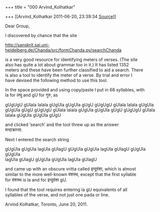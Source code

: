 +++
title = "000 Arvind_Kolhatkar"

+++
[[Arvind_Kolhatkar	2011-06-20, 23:39:34 [Source](https://groups.google.com/g/samskrita/c/D8lJ6jt2Rk0)]]



Dear Group,  
  
I discovered by chance that the site  
  
<http://sanskrit.sai.uni-heidelberg.de/Chanda/src/formChanda.py/searchChanda>  
  
is a very good resource for identifying meters of verses. (The site  
also has quite a lot about grammar too in it.) It has listed 1352  
meters and these have been further classified to aid a search. There  
is also a tool to identify the meter of a verse. By trial and error I  
have devised the following method to use this tool.  
  
In the space provided and using copy/paste I put in 68 syllables, with  
la for लघु and gU for गुरु, as  
  
gUgUgU gUlala lalala gUgUla gUgUla gUgU gUgUgU gUlala lalala gUgUla  
gUgUla gUgU gUgUgU gUlala lalala gUgUla gUgUla gUgU gUgUgU gUlala  
lalala gUgUla gUgUla gUgU  
  
and clicked ‘search’ and the tool threw up as the answer  
मन्दाक्रान्ता.  
  
Next I entered the search string  
  
gUgUla gUgUla lagUla gUlagU gUgUla gUgUla lagUla gUlagU gUgUla gUgUla  
lagUla gUlagU gUgUla gUgUla lagUla gUlagU  
  
and came up with an obscure vritta called इन्दुवंशा, which is almost  
similar to the more well-known वंशस्थ, except that the first syllable  
for वंशस्थ is la and for इन्दुवंशा gU.  
  
I found that the tool requires entering la gU equivalents of all  
syllables of the verse, and not just one pada or line.  
  
Arvind Kolhatkar, Toronto, June 20, 2011.  

